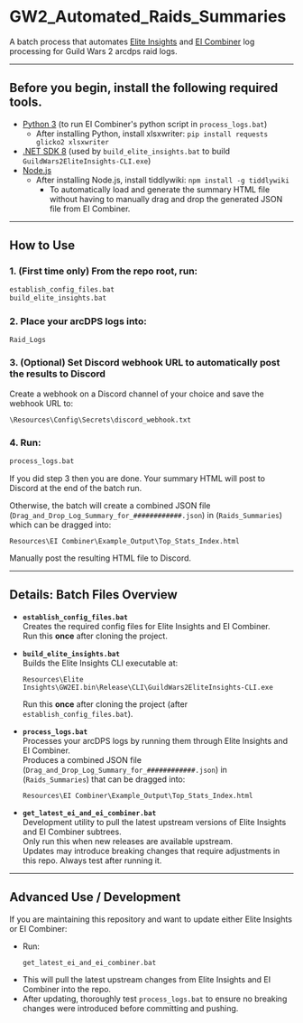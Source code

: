# GW2_Automated_Raids_Summaries

A batch process that automates [Elite Insights](https://github.com/baaron4/GW2-Elite-Insights-Parser) and [EI Combiner](https://github.com/Drevarr/GW2_EI_log_combiner) log processing for Guild Wars 2 arcdps raid logs.

---
## Before you begin, install the following required tools.

- [Python 3](https://www.python.org/downloads/) (to run EI Combiner's python script in `process_logs.bat`)
  - After installing Python, install xlsxwriter: `pip install requests glicko2 xlsxwriter`
- [.NET SDK 8](https://dotnet.microsoft.com/en-us/download) (used by `build_elite_insights.bat` to build `GuildWars2EliteInsights-CLI.exe`)
- [Node.js](https://nodejs.org/en/download)
  - After installing Node.js, install tiddlywiki: `npm install -g tiddlywiki`
    - To automatically load and generate the summary HTML file without having to manually drag and drop the generated JSON file from EI Combiner.

---
## How to Use

### 1. (First time only) From the repo root, run:
   ```bat
   establish_config_files.bat
   build_elite_insights.bat
   ``` 
### 2. Place your arcDPS logs into:
   ```
   Raid_Logs
   ```
### 3. (Optional) Set Discord webhook URL to automatically post the results to Discord

   Create a webhook on a Discord channel of your choice and save the webhook URL to:
   ```
   \Resources\Config\Secrets\discord_webhook.txt
   ```
### 4. Run:
   ```bat
   process_logs.bat
   ```
   If you did step 3 then you are done. Your summary HTML will post to Discord at the end of the batch run.

   Otherwise, the batch will create a combined JSON file (`Drag_and_Drop_Log_Summary_for_############.json`) in (`Raids_Summaries`) which can be dragged into:
   ```
   Resources\EI Combiner\Example_Output\Top_Stats_Index.html
   ```
   Manually post the resulting HTML file to Discord.
   
---
## Details: Batch Files Overview

- **`establish_config_files.bat`**  
  Creates the required config files for Elite Insights and EI Combiner.  
  Run this **once** after cloning the project.

- **`build_elite_insights.bat`**  
  Builds the Elite Insights CLI executable at:  
  ```
  Resources\Elite Insights\GW2EI.bin\Release\CLI\GuildWars2EliteInsights-CLI.exe
  ```
  Run this **once** after cloning the project (after `establish_config_files.bat`).

- **`process_logs.bat`**  
  Processes your arcDPS logs by running them through Elite Insights and EI Combiner.  
  Produces a combined JSON file (`Drag_and_Drop_Log_Summary_for_############.json`) in (`Raids_Summaries`) that can be dragged into:  
  ```
  Resources\EI Combiner\Example_Output\Top_Stats_Index.html
  ```

- **`get_latest_ei_and_ei_combiner.bat`**  
  Development utility to pull the latest upstream versions of Elite Insights and EI Combiner subtrees.  
  Only run this when new releases are available upstream.  
  Updates may introduce breaking changes that require adjustments in this repo. Always test after running it.

---
## Advanced Use / Development

If you are maintaining this repository and want to update either Elite Insights or EI Combiner:

- Run:
  ```bat
  get_latest_ei_and_ei_combiner.bat
  ```
- This will pull the latest upstream changes from Elite Insights and EI Combiner into the repo.
- After updating, thoroughly test `process_logs.bat` to ensure no breaking changes were introduced before committing and pushing.
